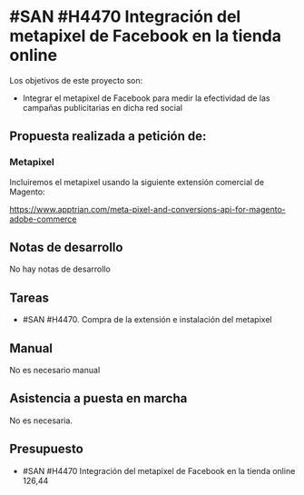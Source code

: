 # #SAN #H4470 Integración del metapixel de Facebook en la tienda online

Los objetivos de este proyecto son:
+ Integrar el metapixel de Facebook para medir la efectividad de las campañas publicitarias en dicha red social

## Propuesta realizada a petición de:


### Metapixel
Incluiremos el metapixel usando la siguiente extensión comercial de Magento:

https://www.apptrian.com/meta-pixel-and-conversions-api-for-magento-adobe-commerce 


## Notas de desarrollo
No hay notas de desarrollo


## Tareas
* #SAN #H4470. Compra de la extensión e instalación del metapixel


## Manual
No es necesario manual

## Asistencia a puesta en marcha
No es necesaria.

## Presupuesto
* #SAN #H4470 Integración del metapixel de Facebook en la tienda online 126,44
